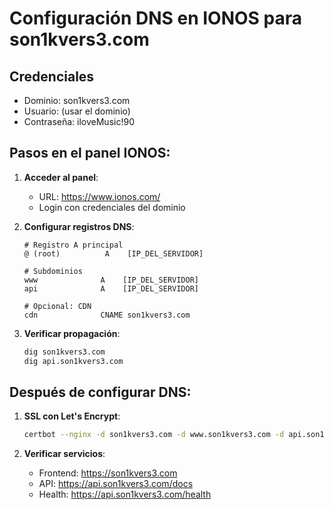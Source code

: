 # Configuración DNS en IONOS para son1kvers3.com

## Credenciales
- Dominio: son1kvers3.com
- Usuario: (usar el dominio)
- Contraseña: iloveMusic!90

## Pasos en el panel IONOS:

1. **Acceder al panel**:
   - URL: https://www.ionos.com/
   - Login con credenciales del dominio

2. **Configurar registros DNS**:
   ```
   # Registro A principal
   @ (root)          A    [IP_DEL_SERVIDOR]
   
   # Subdominios
   www              A    [IP_DEL_SERVIDOR]
   api              A    [IP_DEL_SERVIDOR]
   
   # Opcional: CDN
   cdn              CNAME son1kvers3.com
   ```

3. **Verificar propagación**:
   ```bash
   dig son1kvers3.com
   dig api.son1kvers3.com
   ```

## Después de configurar DNS:

1. **SSL con Let's Encrypt**:
   ```bash
   certbot --nginx -d son1kvers3.com -d www.son1kvers3.com -d api.son1kvers3.com
   ```

2. **Verificar servicios**:
   - Frontend: https://son1kvers3.com
   - API: https://api.son1kvers3.com/docs
   - Health: https://api.son1kvers3.com/health
